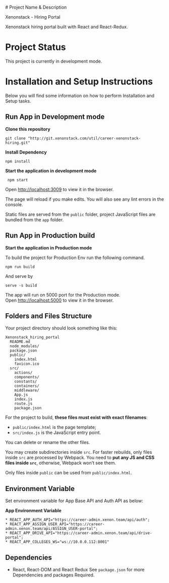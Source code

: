 <br>
# Project Name & Description

Xenonstack - Hiring Portal

Xenonstack hiring portal built with React and React-Redux.<br/>

# Project Status

This project is currently in development mode.

# Installation and Setup Instructions

Below you will find some information on how to perform Installation and Setup tasks.


## Run App in Development mode
**Clone this repository**
```
git clone "http://git.xenonstack.com/util/career-xenonstack-hiring.git"
```

**Install Dependency**
```
npm install
```

**Start the application in development mode**
```
 npm start
```

Open [http://localhost:3009](http://localhost:3000) to view it in the browser.

The page will reload if you make edits.
You will also see any lint errors in the console.

Static files are served from the `public` folder, project JavaScript files are bundled from the `app` folder.

## Run App in Production build

**Start the application in Production mode**

 To build the project for Production Env run the following command.

```
npm run build
```
And serve by

```
serve -s build
```
The app will run on 5000 port for the Production mode.<br>
Open [http://localhost:5000](http://localhost:5000) to view it in the browser.

## Folders and Files Structure

Your project directory should look something like this:

```
Xenonstack_hiring_portal
  README.md
  node_modules/
  package.json
  public/
    index.html
    favicon.ico
  src/
    actions/
    components/
    constants/
    containers/
    middleware/
    App.js
    index.js
    route.js
    package.json
```

For the project to build, **these files must exist with exact filenames**:

* `public/index.html` is the page template;
* `src/index.js` is the JavaScript entry point.

You can delete or rename the other files.

You may create subdirectories inside `src`. For faster rebuilds, only files inside `src` are processed by Webpack.
You need to **put any JS and CSS files inside `src`**, otherwise, Webpack won’t see them.

Only files inside `public` can be used from `public/index.html`.

## Environment Variable

Set environment variable for App Base API and Auth API as below:

**App Environment Variable**

```
* REACT_APP_AUTH_API="https://career-admin.xenon.team/api/auth";
* REACT_APP_ASSIGN_USER_API="https://career-admin.xenon.team/api/ASSIGN_USER-portal";
* REACT_APP_DRIVE_API="https://career-admin.xenon.team/api/drive-portal";
* REACT_APP_COLLEGES_WS="ws://10.0.0.112:8001"
```

## Dependencies
* React, React-DOM and React Redux
 See `package.json` for more Dependencies and packages Required.
